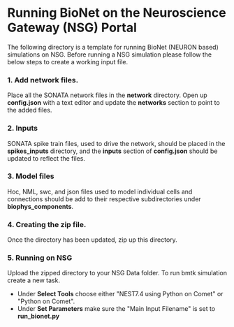 Running BioNet on the Neuroscience Gateway (NSG) Portal
=======================================================

The following directory is a template for running BioNet (NEURON based) simulations on NSG. Before running a NSG
simulation please follow the below steps to create a working input file.

### 1. Add network files.

Place all the SONATA network files in the **network** directory. Open up **config.json** with a text editor and update the __networks__ section to point to the added files.


### 2. Inputs

SONATA spike train files, used to drive the network, should be placed in the **spikes_inputs** directory, and the __inputs__ section of **config.json** should be updated to reflect the files.


### 3. Model files

Hoc, NML, swc, and json files used to model individual cells and connections should be add to their respective subdirectories under **biophys_components**.


### 4. Creating the zip file.

Once the directory has been updated, zip up this directory.


### 5. Running on NSG

Upload the zipped directory to your NSG Data folder. To run bmtk simulation create a new task.
 * Under __Select Tools__ choose either "NEST7.4 using Python on Comet" or "Python on Comet".
 * Under __Set Parameters__ make sure the "Main Input Filename" is set to **run_bionet.py**

